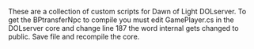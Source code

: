 These are a collection of custom scripts for Dawn of Light DOLserver. To get the BPtransferNpc to compile you must edit GamePlayer.cs in the DOLserver core and change line 187 the word internal gets changed to public. Save file and recompile the core.